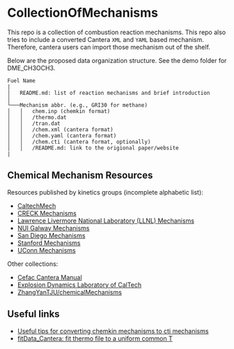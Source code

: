 # CollectionOfMechanisms

This repo is a collection of combustion reaction mechanisms. This repo also tries to include a converted Cantera `XML` and `YAML` based mechanism. Therefore, cantera users can import those mechanism out of the shelf.

Below are the proposed data organization structure. See the demo folder for DME_CH3OCH3.

```
Fuel Name
|
│   README.md: list of reaction mechanisms and brief introduction
│
└───Mechanism abbr. (e.g., GRI30 for methane)
│   │   chem.inp (chemkin format)
│   │   /thermo.dat
│   │   /tran.dat
│   │   /chem.xml (cantera format)
│   │   /chem.yaml (cantera format)
│   │   /chem.cti (cantera format, optionally)
│   │   /README.md: link to the origional paper/website
|
```

## Chemical Mechanism Resources

Resources published by kinetics groups (incomplete alphabetic list):

* [CaltechMech](https://www.theforce.caltech.edu/CaltechMech/)
* [CRECK Mechanisms](http://creckmodeling.chem.polimi.it/menu-kinetics/menu-kinetics-detailed-mechanisms)
* [Lawrence Livermore National Laboratory (LLNL) Mechanisms](https://combustion.llnl.gov/mechanisms)
* [NUI Galway Mechanisms](http://c3.nuigalway.ie/combustionchemistrycentre/mechanismdownloads/)
* [San Diego Mechanisms](http://web.eng.ucsd.edu/mae/groups/combustion/mechanism.html)
* [Stanford Mechanisms](https://web.stanford.edu/group/haiwanglab/)
* [UConn Mechanisms](http://spark.engr.uconn.edu/mechs/mechs.htm)

Other collections:

* [Cefac Cantera Manual](https://www.cerfacs.fr/cantera/mechanisms/meth.php#)
* [Explosion Dynamics Laboratory of CalTech](https://shepherd.caltech.edu/EDL/PublicResources/sdt/cti_mech.html)
* [ZhangYanTJU/chemicalMechanisms](https://github.com/ZhangYanTJU/chemicalMechanisms)

## Useful links

* [Useful tips for converting chemkin mechanisms to cti mechanisms](https://chemicalkinetics.wordpress.com/2013/11/15/my-procedure-for-converting-chemkin-mechanisms-to-cantera-cti-mechanisms/)
* [fitData_Cantera: fit thermo file to a uniform common T](https://github.com/ZhangYanTJU/fitData_Cantera)
